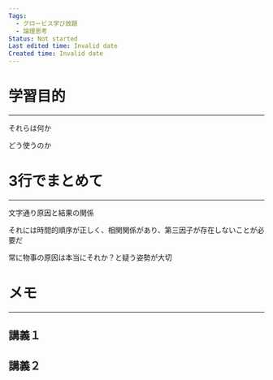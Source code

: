 ```yaml
---
Tags:
  - グロービス学び放題
  - 論理思考
Status: Not started
Last edited time: Invalid date
Created time: Invalid date
---
```

# 学習目的

---

それらは何か

どう使うのか

# 3行でまとめて

---

文字通り原因と結果の関係

それには時間的順序が正しく、相関関係があり、第三因子が存在しないことが必要だ

常に物事の原因は本当にそれか？と疑う姿勢が大切

# メモ

---

  

## 講義１

  

## 講義２